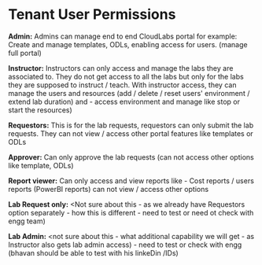 # Tenant User Permissions  

**Admin:** Admins can manage end to end CloudLabs portal for example: Create and manage  templates, ODLs, enabling access for users. (manage full portal)
 
**Instructor:** Instructors can only access and manage the labs they are associated to. They do not get access to all the labs but only for the labs they are supposed to instruct / teach. With instructor access, they can manage the users and resources (add / delete / reset users' environment / extend lab duration) and  - access environment and manage like stop or start the resources)
 
**Requestors:** This is for the lab requests, requestors can only submit the lab requests. They can not view / access other portal features like templates or ODLs
 
**Approver:** Can only approve the lab requests (can not access other options like template, ODLs) 
 
**Report viewer:** Can only access and view reports like - Cost reports / users reports (PowerBI reports) can not view / access other options
 
**Lab Request only:** <Not sure about this - as we already have Requestors option separately - how this is different - need to test or need ot check with engg team) 
 
**Lab Admin:** <not sure about this - what additional capability we will get - as Instructor also gets lab admin access) - need to test or check with engg (bhavan should be able to test with his linkeDin /IDs) 
